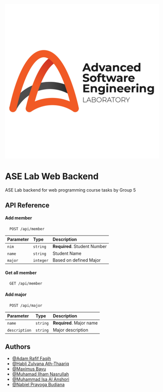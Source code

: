 
![Logo](https://github.com/WKLD-Labs/.github/blob/main/profile/draft-rpl-04.jpg?raw=true)


# ASE Lab Web Backend

ASE Lab backend for web programming course tasks by Group 5

## API Reference

#### Add member

```http
  POST /api/member
```

| Parameter | Type     | Description                |
| :-------- | :------- | :------------------------- |
| `nim` | `string` | **Required**. Student Number |
| `name` | `string` | Student Name |
| `major` | `integer` | Based on defined Major |

#### Get all member

```http
  GET /api/member
```

#### Add major
```http
  POST /api/major
```

| Parameter | Type     | Description                |
| :-------- | :------- | :------------------------- |
| `name` | `string` | **Required**. Major name |
| `description` | `string` | Major description |


## Authors

- [@Adam Rafif Faqih](https://github.com/AdamRFaqih)
- [@Habli Zulvana Ath-Thaariq](https://github.com/AdamRFaqih)
- [@Maximus Bayu](https://github.com/AdamRFaqih)
- [@Muhamad Ilham Nasrullah](https://github.com/AdamRFaqih)
- [@Muhammad Isa Al Anshori](https://github.com/AdamRFaqih)
- [@Nabiel Prayoga Budiana](https://github.com/AdamRFaqih)
